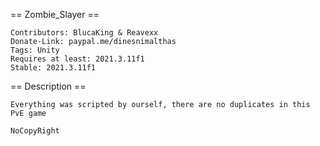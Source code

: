 == Zombie_Slayer == 
```
Contributors: BlucaKing & Reavexx
Donate-Link: paypal.me/dinesnimalthas
Tags: Unity
Requires at least: 2021.3.11f1
Stable: 2021.3.11f1
```
== Description ==
``` 
Everything was scripted by ourself, there are no duplicates in this PvE game

NoCopyRight
```
